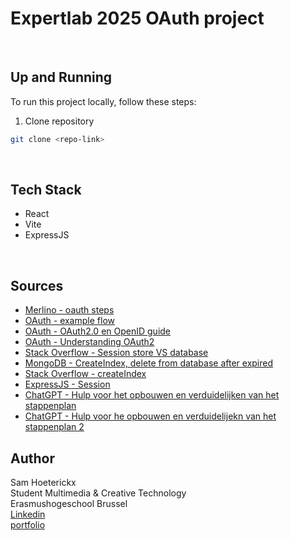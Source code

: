 # Expertlab 2025 OAuth project

<br>

## Up and Running

To run this project locally, follow these steps:
1. Clone repository
  ```sh
  git clone <repo-link>
```

<br>

## Tech Stack
- React
- Vite
- ExpressJS
  
<br>

## Sources 
- [Merlino - oauth steps](https://merlino.agency/blog/step-by-step-how-to-implement-oauth2-server-in-expressjs?utm_source=chatgpt.com)
- [OAuth - example flow](https://www.oauth.com/oauth2-servers/server-side-apps/example-flow/?utm_source=chatgpt.com)
- [OAuth - OAuth2.0 en OpenID guide](https://auth0.com/resources/ebooks/oauth-openid-connect-professional-guide/thankyou)
- [OAuth - Understanding OAuth2](https://medium.com/google-cloud+understanding-oauth2-and-building-a-basic-authorization-server-of-your-own-a-beginners-guide-cf7451a16f66)
- [Stack Overflow - Session store VS database](https://stackoverflow.com/questions/33897276/what-is-the-difference-between-a-session-store-and-database)
- [MongoDB - CreateIndex, delete from database after expired ](https://www.mongodb.com/docs/php-library/current/reference/method/MongoDBCollection-createIndex/)
- [Stack Overflow - createIndex](https://stackoverflow.com/questions/49410628/delete-data-from-a-mongodb-collection-when-date-expires)
- [ExpressJS - Session](https://expressjs.com/en/resources/middleware/session.html)
- [ChatGPT - Hulp voor het opbouwen en verduidelijken van het stappenplan](https://chatgpt.com/share/68e37139-d970-8004-8e95-773fcebc693e)
- [ChatGPT - Hulp voor he opbouwen en verduidelijekn van het stappenplan 2](https://chatgpt.com/share/68e52953-8150-8004-9781-a482289e14f9)


## Author
Sam Hoeterickx <br>
Student Multimedia & Creative Technology <br>
Erasmushogeschool Brussel <br>
[Linkedin](https://www.linkedin.com/in/sam-hoeterickx/) <br>
[portfolio](https://www.samhoeterickx.be)


